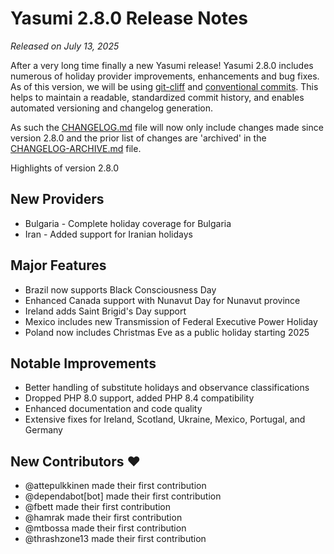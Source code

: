 # Yasumi 2.8.0 Release Notes

_Released on July 13, 2025_

After a very long time finally a new Yasumi release! Yasumi 2.8.0 includes numerous of holiday provider improvements, enhancements and bug fixes. As of this version, we will be using [git-cliff](https://git-cliff.org/) and [conventional commits](https://www.conventionalcommits.org/en/v1.0.0/). This helps to maintain a readable, standardized commit history, and enables automated versioning and changelog generation.

As such the [CHANGELOG.md](https://github.com/azuyalabs/yasumi/blob/develop/CHANGELOG.md) file will now only include changes made since version 2.8.0 and the prior list of changes are &#039;archived&#039; in the [CHANGELOG-ARCHIVE.md](https://github.com/azuyalabs/yasumi/blob/develop/CHANGELOG-ARCHIVE.md) file.

Highlights of version 2.8.0

## New Providers

- Bulgaria - Complete holiday coverage for Bulgaria
- Iran - Added support for Iranian holidays

## Major Features

- Brazil now supports Black Consciousness Day
- Enhanced Canada support with Nunavut Day for Nunavut province
- Ireland adds Saint Brigid&#039;s Day support
- Mexico includes new Transmission of Federal Executive Power Holiday
- Poland now includes Christmas Eve as a public holiday starting 2025

## Notable Improvements

- Better handling of substitute holidays and observance classifications
- Dropped PHP 8.0 support, added PHP 8.4 compatibility
- Enhanced documentation and code quality
- Extensive fixes for Ireland, Scotland, Ukraine, Mexico, Portugal, and Germany

## New Contributors ❤️

* @attepulkkinen made their first contribution
* @dependabot[bot] made their first contribution
* @fbett made their first contribution
* @hamrak made their first contribution
* @mtbossa made their first contribution
* @thrashzone13 made their first contribution
